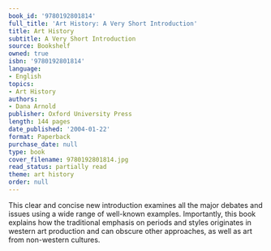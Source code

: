```yaml
---
book_id: '9780192801814'
full_title: 'Art History: A Very Short Introduction'
title: Art History
subtitle: A Very Short Introduction
source: Bookshelf
owned: true
isbn: '9780192801814'
language:
- English
topics:
- Art History
authors:
- Dana Arnold
publisher: Oxford University Press
length: 144 pages
date_published: '2004-01-22'
format: Paperback
purchase_date: null
type: book
cover_filename: 9780192801814.jpg
read_status: partially read
theme: art history
order: null
---
```

This clear and concise new introduction examines all the major debates and issues using a wide range of well-known examples. Importantly, this book explains how the traditional emphasis on periods and styles originates in western art production and can obscure other approaches, as well as art from non-western cultures.

